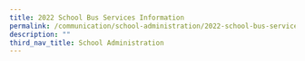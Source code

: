 ```yaml
---
title: 2022 School Bus Services Information
permalink: /communication/school-administration/2022-school-bus-services-information
description: ""
third_nav_title: School Administration
---
```

